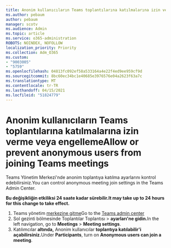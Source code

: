 ```yaml
---
title: Anonim kullanıcıların Teams toplantılarına katılmalarına izin verme veya engelleme
ms.author: pebaum
author: pebaum
manager: scotv
ms.audience: Admin
ms.topic: article
ms.service: o365-administration
ROBOTS: NOINDEX, NOFOLLOW
localization_priority: Priority
ms.collection: Adm_O365
ms.custom:
- "9003005"
- "5759"
ms.openlocfilehash: 04813fc092ef58a533164a4e22f4ed9ee959cf9d
ms.sourcegitcommit: 8bc60ec34bc1e40685e3976576e04a2623f63a7c
ms.translationtype: MT
ms.contentlocale: tr-TR
ms.lasthandoff: 04/15/2021
ms.locfileid: "51824779"
---
```

# <a name="allow-or-prevent-anonymous-users-from-joining-teams-meetings"></a><span data-ttu-id="e753c-102">Anonim kullanıcıların Teams toplantılarına katılmalarına izin verme veya engelleme</span><span class="sxs-lookup"><span data-stu-id="e753c-102">Allow or prevent anonymous users from joining Teams meetings</span></span>

<span data-ttu-id="e753c-103">Teams Yönetim Merkezi'nde anonim toplantıya katılma ayarlarını kontrol edebilirsiniz.</span><span class="sxs-lookup"><span data-stu-id="e753c-103">You can control anonymous meeting join settings in the Teams Admin Center.</span></span>

<span data-ttu-id="e753c-104">**Bu değişikliğin etkiliksi 24 saate kadar sürebilir.**</span><span class="sxs-lookup"><span data-stu-id="e753c-104">**It may take up to 24 hours for this change to take effect.**</span></span>

1.  <span data-ttu-id="e753c-105">Teams yönetim [merkezine gitme](https://admin.teams.microsoft.com)</span><span class="sxs-lookup"><span data-stu-id="e753c-105">Go to the [Teams admin center](https://admin.teams.microsoft.com)</span></span>
2.  <span data-ttu-id="e753c-106">Sol gezinti bölmesinde Toplantılar Toplantısı    >   **ayarları'ne gidin.**</span><span class="sxs-lookup"><span data-stu-id="e753c-106">In the left navigation, go to  **Meetings**  >  **Meeting settings**.</span></span>
3.  <span data-ttu-id="e753c-107">Katılımcılar **altında,** Anonim kullanıcılar **toplantıya katılabilir'i açabilirsiniz.**</span><span class="sxs-lookup"><span data-stu-id="e753c-107">Under  **Participants**, turn on  **Anonymous users can join a meeting**.</span></span>